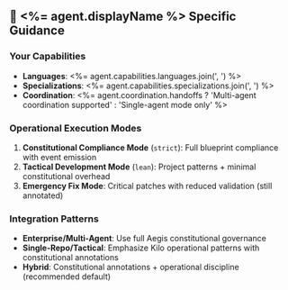 <!--
@aegisFrameworkVersion: 2.3.0
@intent: Template section for agent instructions
@context: Modular content for framework instruction generation
-->
## 🎯 <%= agent.displayName %> Specific Guidance

### Your Capabilities
- **Languages**: <%= agent.capabilities.languages.join(', ') %>
- **Specializations**: <%= agent.capabilities.specializations.join(', ') %>
- **Coordination**: <%= agent.coordination.handoffs ? 'Multi-agent coordination supported' : 'Single-agent mode only' %>

### Operational Execution Modes
1. **Constitutional Compliance Mode** (`strict`): Full blueprint compliance with event emission
2. **Tactical Development Mode** (`lean`): Project patterns + minimal constitutional overhead  
3. **Emergency Fix Mode**: Critical patches with reduced validation (still annotated)

### Integration Patterns
- **Enterprise/Multi-Agent**: Use full Aegis constitutional governance
- **Single-Repo/Tactical**: Emphasize Kilo operational patterns with constitutional annotations
- **Hybrid**: Constitutional annotations + operational discipline (recommended default)
